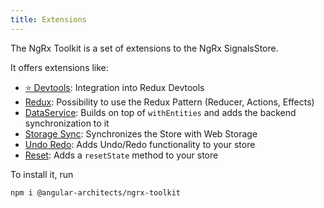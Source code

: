 ```yaml
---
title: Extensions
---
```


The NgRx Toolkit is a set of extensions to the NgRx SignalsStore.

It offers extensions like:

- [⭐️ Devtools](./with-devtools): Integration into Redux Devtools
- [Redux](./with-redux): Possibility to use the Redux Pattern (Reducer, Actions, Effects)
- [DataService](./with-data-service): Builds on top of `withEntities` and adds the backend synchronization to it
- [Storage Sync](./with-storage-sync): Synchronizes the Store with Web Storage
- [Undo Redo](./with-undo-redo): Adds Undo/Redo functionality to your store
- [Reset](./with-reset): Adds a `resetState` method to your store

To install it, run

```shell
npm i @angular-architects/ngrx-toolkit
```
